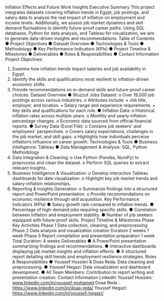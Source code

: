 Inflation Effects and Future Work Insights 
Executive Summary This project integrates datasets covering inflation trends in Egypt, job 
postings, and salary data to analyze the real impact of inflation on employment and income 
levels. Additionally, we assess job market dynamics and skill demand fluctuations to identify 
future-proof career paths. Using SQL databases, Python for data analysis, and Tableau for 
visualization, we aim to generate data-driven insights and recommendations. 
Table of Contents 
● Project Objectives 
● Dataset Overview 
● Technologies & Tools 
● Methodology 
● Key Performance Indicators (KPIs) 
● Project Timeline & Milestones 
● Deliverables 
● Roles & Responsibilities 
● Contact Information 
Project Objectives 
1. Examine how inflation trends impact salaries and job availability in Egypt. 
2. Identify the skills and qualifications most resilient to inflation-driven economic shifts. 
3. Provide recommendations on in-demand skills and future-proof career choices. 
Dataset Overview 
● Wuzzuf Jobs Dataset: 
o Over 19,000 job postings across various industries. 
o Attributes include: 
▪ Job title, employer, and location. 
▪ Salary range and experience requirements. 
▪ Key skills and qualifications for each role. 
● Inflation Data: 
o Historical inflation rates across multiple years. 
o Monthly and yearly inflation percentage changes. 
o Economic data sourced from official financial reports. 
● Survey Data (Excel File): 
o Contains job seekers' and employees' perspectives. 
o Covers salary expectations, challenges in the job market, and skill gaps. 
o Highlights how individuals perceive inflation’s influence on career growth. 
Technologies & Tools 
● Business Intelligence: Tableau 
● Data Management & Analysis: SQL, Python 
Methodology 
1. Data Integration & Cleaning: 
o Use Python (Pandas, NumPy) to preprocess and clean the dataset. 
o Perform SQL queries to extract relevant insights. 
2. Business Intelligence & Visualization: 
o Develop interactive Tableau dashboards for data visualization. 
o Highlight key job market trends and salary-inflation relationships. 
3. Reporting & Insights Generation: 
o Summarize findings into a structured report and PowerPoint presentation. 
o Provide recommendations on economic resilience through skill acquisition. 
Key Performance Indicators (KPIs) 
● Salary growth rate compared to inflation trends. 
● Percentage of high-demand jobs requiring specific skills. 
● Correlation between inflation and employment stability. 
● Number of job seekers equipped with future-proof skills. 
Project Timeline & Milestones 
Phase 
Key Activities 
Phase 1 Data collection, cleaning, and preprocessing 
Phase 2 Data analysis and visualization creation 
Duration 
2 weeks 
1 week 
Phase 3 Report compilation and presentation preparation 1 week 
Total Duration: 4 weeks 
Deliverables 
● A PowerPoint presentation summarizing findings and recommendations. 
● Interactive dashboards displaying job market insights and inflation effects. 
● A structured report detailing skill trends and employment resilience strategies. 
Roles & Responsibilities 
● Youssef Hussien & Doaa Reda: Data cleaning and preprocessing. 
● Youssef Hegazi: Data visualization and dashboard development. 
● All Team Members: Contribution to report writing and presentation creation. 
Contact Information 
LinkedIn 
Youssef Hussien: www.linkedin.com/in/youssef-mohamed 
Doaa Reda : https://www.linkedin.com/in/doaa-reda/ 
Youssef Hegazi: https://www.linkedin.com/in/youssef-hegazi/ 	
